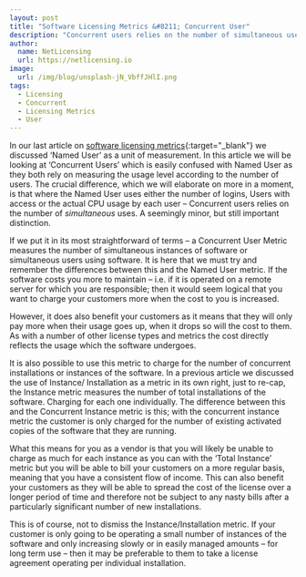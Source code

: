 ```yaml
---
layout: post
title: "Software Licensing Metrics &#8211; Concurrent User"
description: "Concurrent users relies on the number of simultaneous uses"
author:
  name: NetLicensing
  url: https://netlicensing.io
image:
  url: /img/blog/unsplash-jN_VbffJHlI.png
tags:
  - Licensing
  - Concurrent
  - Licensing Metrics
  - User
---
```


In our last article on [software licensing metrics](https://www.google.com/search?q=site%3Anetlicensing.io%20Software%20Licensing%20Metrics "Software Licensing Metrics"){:target="_blank"} we discussed ‘Named User’ as a unit of measurement. In this article we will be looking at ‘Concurrent Users’ which is easily confused with Named User as they both rely on measuring the usage level according to the number of users. The crucial difference, which we will elaborate on more in a moment, is that where the Named User uses either the number of logins, Users with access or the actual CPU usage by each user – Concurrent users relies on the number of _simultaneous_ uses. A seemingly minor, but still important distinction.

If we put it in its most straightforward of terms – a Concurrent User Metric measures the number of simultaneous instances of software or simultaneous users using software. It is here that we must try and remember the differences between this and the Named User metric. If the software costs you more to maintain – i.e. if it is operated on a remote server for which you are responsible; then it would seem logical that you want to charge your customers more when the cost to you is increased.

However, it does also benefit your customers as it means that they will only pay more when their usage goes up, when it drops so will the cost to them. As with a number of other license types and metrics the cost directly reflects the usage which the software undergoes.

It is also possible to use this metric to charge for the number of concurrent installations or instances of the software. In a previous article we discussed the use of Instance/ Installation as a metric in its own right, just to re-cap, the Instance metric measures the number of total installations of the software. Charging for each one individually. The difference between this and the Concurrent Instance metric is this; with the concurrent instance metric the customer is only charged for the number of existing activated copies of the software that they are running.

What this means for you as a vendor is that you will likely be unable to charge as much for each instance as you can with the ‘Total Instance’ metric but you will be able to bill your customers on a more regular basis, meaning that you have a consistent flow of income. This can also benefit your customers as they will be able to spread the cost of the license over a longer period of time and therefore not be subject to any nasty bills after a particularly significant number of new installations.

This is of course, not to dismiss the Instance/Installation metric. If your customer is only going to be operating a small number of instances of the software and only increasing slowly or in easily managed amounts – for long term use &#8211; then it may be preferable to them to take a license agreement operating per individual installation.

